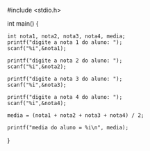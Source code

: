 #include <stdio.h>

int main()
{
    

    int nota1, nota2, nota3, nota4, media;
    printf("digite a nota 1 do aluno: ");
    scanf("%i",&nota1);
    
    printf("digite a nota 2 do aluno: ");
    scanf("%i",&nota2);
    
    printf("digite a nota 3 do aluno: ");
    scanf("%i",&nota3);
    
    printf("digite a nota 4 do aluno: ");
    scanf("%i",&nota4);
    
    media = (nota1 + nota2 + nota3 + nota4) / 2;
    
    printf("media do aluno = %i\n", media);
    
}

